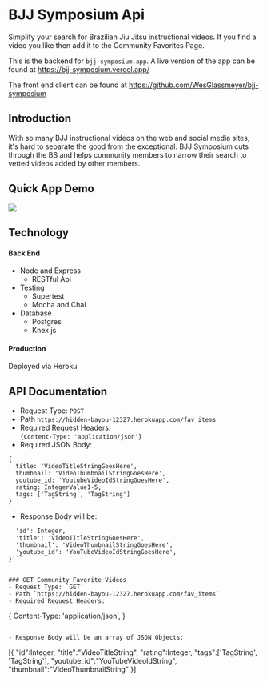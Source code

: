 # BJJ Symposium Api

Simplify your search for Brazilian Jiu Jitsu instructional videos. If you find a video you like then add it to the Community Favorites Page.

This is the backend for `bjj-symposium.app`. A live version of the app can be found at https://bjj-symposium.vercel.app/

The front end client can be found at https://github.com/WesGlassmeyer/bjj-symposium

## Introduction

With so many BJJ instructional videos on the web and social media sites, it's hard to separate the good from the exceptional. BJJ Symposium cuts through the BS and helps community members to narrow their search to vetted videos added by other members.

## Quick App Demo

![](gif/demo.gif)

## Technology

#### Back End

- Node and Express
  - RESTful Api
- Testing
  - Supertest
  - Mocha and Chai
- Database
  - Postgres
  - Knex.js

#### Production

Deployed via Heroku

## API Documentation

- Request Type: `POST`
- Path `https://hidden-bayou-12327.herokuapp.com/fav_items`
- Required Request Headers:  
  `{Content-Type: 'application/json'}`
- Required JSON Body:

```
{
  title: 'VideoTitleStringGoesHere',
  thumbnail: 'VideoThumbnailStringGoesHere',
  youtube_id: 'YoutubeVideoIdStringGoesHere',
  rating: IntegerValue1-5,
  tags: ['TagString', 'TagString']
}
```

- Response Body will be:

````{
  'id': Integer,
  'title': 'VideoTitleStringGoesHere',
  'thumbnail': 'VideoThumbnailStringGoesHere',
  'youtube_id': 'YouTubeVideoIdStringGoesHere',
}```


### GET Community Favorite Videos
- Request Type: `GET`
- Path `https://hidden-bayou-12327.herokuapp.com/fav_items`
- Required Request Headers:
````

{
Content-Type: 'application/json',
}

```

- Response Body will be an array of JSON Objects:
```

[{
"id":Integer,
"title":"VideoTitleString",
"rating":Integer,
"tags":['TagString', 'TagString'],
"youtube_id":"YouTubeVideoIdString",
"thumbnail":"VideoThumbnailString"
}]
